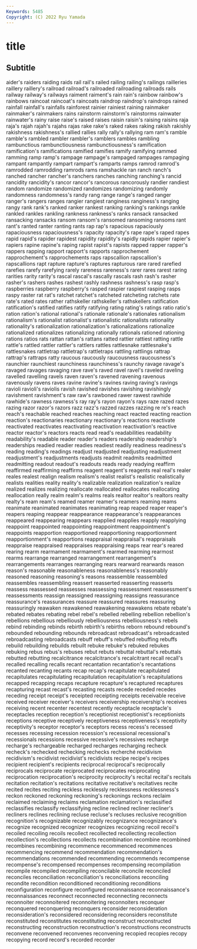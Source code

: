 ```yaml
---
Keywords: 5485
Copyright: (C) 2022 Ryu Yamada
---
```



# title

## Subtitle
aider's raiders raiding raids rail rail's railed railing railing's railings
railleries raillery raillery's railroad railroad's railroaded railroading railroads rails railway
railway's railways raiment raiment's rain rain's rainbow rainbow's rainbows raincoat
raincoat's raincoats raindrop raindrop's raindrops rained rainfall rainfall's rainfalls rainforest
rainier rainiest raining rainmaker rainmaker's rainmakers rains rainstorm rainstorm's rainstorms
rainwater rainwater's rainy raise raise's raised raises raisin raisin's raising
raisins raja raja's rajah rajah's rajahs rajas rake rake's raked
rakes raking rakish rakishly rakishness rakishness's rallied rallies rally rally's
rallying ram ram's ramble ramble's rambled rambler rambler's ramblers rambles
rambling rambunctious rambunctiousness rambunctiousness's ramification ramification's ramifications ramified ramifies ramify
ramifying rammed ramming ramp ramp's rampage rampage's rampaged rampages rampaging
rampant rampantly rampart rampart's ramparts ramps ramrod ramrod's ramrodded ramrodding
ramrods rams ramshackle ran ranch ranch's ranched rancher rancher's ranchers
ranches ranching ranching's rancid rancidity rancidity's rancor rancor's rancorous rancorously
randier randiest random randomize randomized randomizes randomizing randomly randomness randomness's
randy rang range range's ranged ranger ranger's rangers ranges rangier
rangiest ranginess ranginess's ranging rangy rank rank's ranked ranker rankest
ranking ranking's rankings rankle rankled rankles rankling rankness rankness's ranks
ransack ransacked ransacking ransacks ransom ransom's ransomed ransoming ransoms rant
rant's ranted ranter ranting rants rap rap's rapacious rapaciously rapaciousness
rapaciousness's rapacity rapacity's rape rape's raped rapes rapid rapid's rapider
rapidest rapidity rapidity's rapidly rapids rapier rapier's rapiers rapine rapine's
raping rapist rapist's rapists rapped rapper rapper's rappers rapping rapport
rapport's rapports rapprochement rapprochement's rapprochements raps rapscallion rapscallion's rapscallions rapt
rapture rapture's raptures rapturous rare rared rarefied rarefies rarefy rarefying
rarely rareness rareness's rarer rares rarest raring rarities rarity rarity's
rascal rascal's rascally rascals rash rash's rasher rasher's rashers rashes
rashest rashly rashness rashness's rasp rasp's raspberries raspberry raspberry's rasped
raspier raspiest rasping rasps raspy raster rat rat's ratchet ratchet's
ratcheted ratcheting ratchets rate rate's rated rates rather rathskeller rathskeller's
rathskellers ratification ratification's ratified ratifies ratify ratifying rating rating's ratings
ratio ratio's ration ration's rational rational's rationale rationale's rationales rationalism
rationalism's rationalist rationalist's rationalistic rationalists rationality rationality's rationalization rationalization's rationalizations
rationalize rationalized rationalizes rationalizing rationally rationals rationed rationing rations ratios
rats rattan rattan's rattans ratted rattier rattiest ratting rattle rattle's
rattled rattler rattler's rattlers rattles rattlesnake rattlesnake's rattlesnakes rattletrap rattletrap's
rattletraps rattling rattlings rattrap rattrap's rattraps ratty raucous raucously raucousness
raucousness's raunchier raunchiest raunchiness raunchiness's raunchy ravage ravage's ravaged ravages
ravaging rave rave's raved ravel ravel's raveled raveling ravelled ravelling
ravels raven raven's ravened ravening ravenous ravenously ravens raves ravine
ravine's ravines raving raving's ravings ravioli ravioli's raviolis ravish ravished
ravishes ravishing ravishingly ravishment ravishment's raw raw's rawboned rawer rawest
rawhide rawhide's rawness rawness's ray ray's rayon rayon's rays raze
razed razes razing razor razor's razors razz razz's razzed razzes
razzing re re's reach reach's reachable reached reaches reaching react
reacted reacting reaction reaction's reactionaries reactionary reactionary's reactions reactivate reactivated
reactivates reactivating reactivation reactivation's reactive reactor reactor's reactors reacts read
read's readabilities readability readability's readable reader reader's readers readership readership's
readerships readied readier readies readiest readily readiness readiness's reading reading's
readings readjust readjusted readjusting readjustment readjustment's readjustments readjusts readmit readmits
readmitted readmitting readout readout's readouts reads ready readying reaffirm reaffirmed
reaffirming reaffirms reagent reagent's reagents real real's realer reales realest
realign realism realism's realist realist's realistic realistically realists realities reality
reality's realizable realization realization's realize realized realizes realizing reallocate reallocated
reallocates reallocating reallocation really realm realm's realms reals realtor realtor's
realtors realty realty's ream ream's reamed reamer reamer's reamers reaming
reams reanimate reanimated reanimates reanimating reap reaped reaper reaper's reapers
reaping reappear reappearance reappearance's reappearances reappeared reappearing reappears reapplied reapplies
reapply reapplying reappoint reappointed reappointing reappointment reappointment's reappoints reapportion reapportioned
reapportioning reapportionment reapportionment's reapportions reappraisal reappraisal's reappraisals reappraise reappraised reappraises
reappraising reaps rear rear's reared rearing rearm rearmament rearmament's rearmed
rearming rearmost rearms rearrange rearranged rearrangement rearrangement's rearrangements rearranges rearranging
rears rearward rearwards reason reason's reasonable reasonableness reasonableness's reasonably reasoned
reasoning reasoning's reasons reassemble reassembled reassembles reassembling reassert reasserted reasserting
reasserts reassess reassessed reassesses reassessing reassessment reassessment's reassessments reassign reassigned
reassigning reassigns reassurance reassurance's reassurances reassure reassured reassures reassuring reassuringly
reawaken reawakened reawakening reawakens rebate rebate's rebated rebates rebating rebel
rebel's rebelled rebelling rebellion rebellion's rebellions rebellious rebelliously rebelliousness rebelliousness's
rebels rebind rebinding rebinds rebirth rebirth's rebirths reborn rebound rebound's
rebounded rebounding rebounds rebroadcast rebroadcast's rebroadcasted rebroadcasting rebroadcasts rebuff rebuff's
rebuffed rebuffing rebuffs rebuild rebuilding rebuilds rebuilt rebuke rebuke's rebuked
rebukes rebuking rebus rebus's rebuses rebut rebuts rebuttal rebuttal's rebuttals
rebutted rebutting recalcitrance recalcitrance's recalcitrant recall recall's recalled recalling recalls
recant recantation recantation's recantations recanted recanting recants recap recap's recapitulate
recapitulated recapitulates recapitulating recapitulation recapitulation's recapitulations recapped recapping recaps recapture
recapture's recaptured recaptures recapturing recast recast's recasting recasts recede receded
recedes receding receipt receipt's receipted receipting receipts receivable receive received
receiver receiver's receivers receivership receivership's receives receiving recent recenter recentest
recently receptacle receptacle's receptacles reception reception's receptionist receptionist's receptionists receptions
receptive receptively receptiveness receptiveness's receptivity receptivity's receptor receptor's receptors recess
recess's recessed recesses recessing recession recession's recessional recessional's recessionals recessions
recessive recessive's recessives recharge recharge's rechargeable recharged recharges recharging recheck
recheck's rechecked rechecking rechecks recherché recidivism recidivism's recidivist recidivist's recidivists
recipe recipe's recipes recipient recipient's recipients reciprocal reciprocal's reciprocally reciprocals
reciprocate reciprocated reciprocates reciprocating reciprocation reciprocation's reciprocity reciprocity's recital recital's
recitals recitation recitation's recitations recitative recitative's recitatives recite recited recites
reciting reckless recklessly recklessness recklessness's reckon reckoned reckoning reckoning's reckonings
reckons reclaim reclaimed reclaiming reclaims reclamation reclamation's reclassified reclassifies reclassify
reclassifying recline reclined recliner recliner's recliners reclines reclining recluse recluse's
recluses reclusive recognition recognition's recognizable recognizably recognizance recognizance's recognize recognized
recognizer recognizes recognizing recoil recoil's recoiled recoiling recoils recollect recollected
recollecting recollection recollection's recollections recollects recombination recombine recombined recombines recombining
recommence recommenced recommences recommencing recommend recommendation recommendation's recommendations recommended recommending
recommends recompense recompense's recompensed recompenses recompensing recompilation recompile recompiled recompiling
reconcilable reconcile reconciled reconciles reconciliation reconciliation's reconciliations reconciling recondite recondition
reconditioned reconditioning reconditions reconfiguration reconfigure reconfigured reconnaissance reconnaissance's reconnaissances reconnect
reconnected reconnecting reconnects reconnoiter reconnoitered reconnoitering reconnoiters reconquer reconquered reconquering
reconquers reconsider reconsideration reconsideration's reconsidered reconsidering reconsiders reconstitute reconstituted reconstitutes
reconstituting reconstruct reconstructed reconstructing reconstruction reconstruction's reconstructions reconstructs reconvene reconvened
reconvenes reconvening recopied recopies recopy recopying record record's recorded recorder
